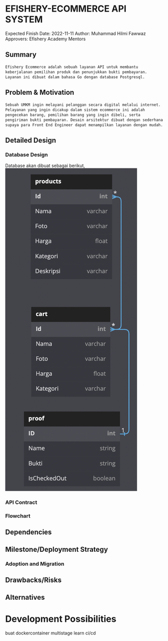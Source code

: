 # EFISHERY-ECOMMERCE API SYSTEM #
Expected Finish Date: 2022-11-11
Author: Muhammad Hilmi Fawwaz
Approvers: Efishery Academy Mentors

## Summary ##
    Efishery Ecommerce adalah sebuah layanan API untuk membantu keberjalanan pemilihan produk dan penunjukkan bukti pembayaran. Layanan ini dibuat dalam bahasa Go dengan database Postgresql.

## Problem & Motivation ##
    Sebuah UMKM ingin melayani pelanggan secara digital melalui internet. Pelayanan yang ingin dicakup dalam sistem ecommerce ini adalah pengecekan barang, pemilihan barang yang ingin dibeli, serta pengiriman bukti pembayaran. Desain arsitektur dibuat dengan sederhana supaya para Front End Engineer dapat menampilkan layanan dengan mudah.

## Detailed Design ##
### Database Design ###
Database akan dibuat sebagai berikut,
![Gambar Database](static_readme/ERD.png "Entity Relationship Diagram")

### API Contract ###

### Flowchart ###

## Dependencies ##

## Milestone/Deployment Strategy ##

### Adoption and Migration ###

## Drawbacks/Risks ##

## Alternatives ##



# Development Possibilities #
buat dockercontainer multistage
learn ci/cd